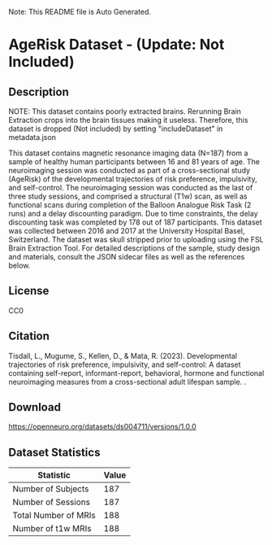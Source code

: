 Note: This README file is Auto Generated.

# AgeRisk Dataset - (Update: Not Included)

## Description


NOTE: This dataset contains poorly extracted brains. Rerunning Brain Extraction crops into the brain tissues making it useless. Therefore, this dataset is dropped (Not included) by setting "includeDataset" in metadata.json

This dataset contains magnetic resonance imaging data (N=187) from a sample of healthy human participants between 16 and 81 years of age. The neuroimaging session was conducted as part of a cross-sectional study (AgeRisk) of the developmental trajectories of risk preference, impulsivity, and self-control. The neuroimaging session was conducted as the last of three study sessions, and comprised a structural (T1w) scan, as well as functional scans during completion of the Balloon Analogue Risk Task (2 runs) and a delay discounting paradigm. Due to time constraints, the delay discounting task was completed by 178 out of 187 participants. This dataset was collected between 2016 and 2017 at the University Hospital Basel, Switzerland. The dataset was skull stripped prior to uploading using the FSL Brain Extraction Tool. For detailed descriptions of the sample, study design and materials, consult the JSON sidecar files as well as the references below.


## License

CC0

## Citation

Tisdall, L., Mugume, S., Kellen, D., & Mata, R. (2023). Developmental trajectories of risk preference, impulsivity, and self-control: A dataset containing self-report, informant-report, behavioral, hormone and functional neuroimaging measures from a cross-sectional adult lifespan sample. .

## Download

https://openneuro.org/datasets/ds004711/versions/1.0.0

## Dataset Statistics

| Statistic | Value |
| --- | --- |
| Number of Subjects | 187 |
| Number of Sessions | 187 |
| Total Number of MRIs | 188 |
| Number of t1w MRIs | 188 |

